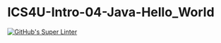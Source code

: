 # ICS4U-Intro-04-Java-Hello_World

[![GitHub's Super Linter](https://github.com/liam-fletcher1/ICS4U-Intro-04-Java-Hello_World/workflows/GitHub's%20Super%20Linter/badge.svg)](https://github.com/liam-fletcher1/ICS4U-Intro-04-Java-Hello_World/actions)




